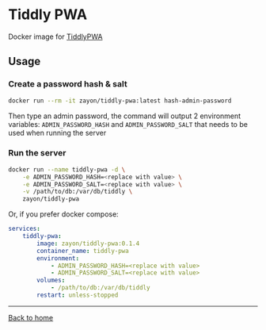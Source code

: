# Tiddly PWA

Docker image for  [TiddlyPWA](https://tiddly.packett.cool/)

## Usage

### Create a password hash & salt

```sh
docker run --rm -it zayon/tiddly-pwa:latest hash-admin-password
```

Then type an admin password, the command will output 2 environment variables: `ADMIN_PASSWORD_HASH` and `ADMIN_PASSWORD_SALT` that needs to be used when running the server

### Run the server

```sh
docker run --name tiddly-pwa -d \
    -e ADMIN_PASSWORD_HASH=<replace with value> \
    -e ADMIN_PASSWORD_SALT=<replace with value> \
    -v /path/to/db:/var/db/tiddly \
    zayon/tiddly-pwa
```

Or, if you prefer docker compose:

```yaml
services:
    tiddly-pwa:
        image: zayon/tiddly-pwa:0.1.4
        container_name: tiddly-pwa
        environment:
            - ADMIN_PASSWORD_HASH=<replace with value>
            - ADMIN_PASSWORD_SALT=<replace with value>
        volumes:
            - /path/to/db:/var/db/tiddly
        restart: unless-stopped
```

---

[Back to home](https://github.com/Zayon/dockerfiles)

